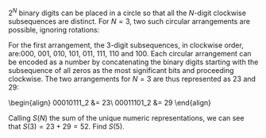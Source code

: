 $2^N$ binary digits can be placed in a circle so that all the $N$-digit clockwise subsequences are distinct.
For $N=3$, two such circular arrangements are possible, ignoring rotations:

For the first arrangement, the $3$-digit subsequences, in clockwise order, are:$000$, $001$, $010$, $101$, $011$, $111$, $110$ and $100$.
Each circular arrangement can be encoded as a number by concatenating the binary digits starting with the subsequence of all zeros as the most significant bits and proceeding clockwise. The two arrangements for $N=3$ are thus represented as $23$ and $29$:

\begin{align}
00010111_2 &= 23\\
00011101_2 &= 29
\end{align}

Calling $S(N)$ the sum of the unique numeric representations, we can see that $S(3) = 23 + 29 = 52$.
Find $S(5)$.